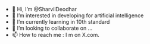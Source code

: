 - 👋 Hi, I’m @SharvilDeodhar
- 👀 I’m interested in developing for artificial intelligence
- 🌱 I’m currently learning in 10th standard
- 💞️ I’m looking to collaborate on ...
- 📫 How to reach me : I m on X.com.

<!---
SharvilDeodhar/SharvilDeodhar is a ✨ special ✨ repository because its `README.md` (this file) appears on your GitHub profile.
You can click the Preview link to take a look at your changes.
--->
